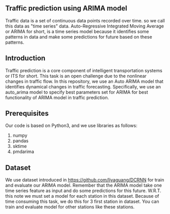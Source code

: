 ## Traffic prediction using ARIMA model
Traffic data is a set of continuous data points recorded over time. so we call this data as "time series" data. 
Auto-Regressive Integrated Moving Average or ARIMA for short, is a time series model because it identifies some patterns in data and make some predictions for future based on these patterns.

## Introduction
Traffic prediction is a core component of intelligent transportation systems or ITS for short.
This task is an open challenge due to the nonlinear changes in traffic flow. 
In this repository, we use an Auto ARIMA model that identifies dynamical changes in traffic forecasting. 
Specifically, we use an auto_arima model to specify best parameters set for ARIMA for best functionality of ARIMA model in traffic prediction.

## Prerequisites
Our code is based on Python3, and we use libraries as follows:
1. numpy
2. pandas
3. sktime
4. pmdarima

## Dataset
We use dataset introduced in https://github.com/liyaguang/DCRNN for train and evaluate our ARIMA model.
Remember that the ARIMA model take one time series feature as input and do some predictions for this future. W.R.T. this note we must set a model for each station in this dataset.
Because of time consuming this task, we do this for 3 first station in dataset. You can train and evaluate model for other stations like these stations.

